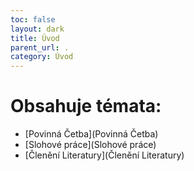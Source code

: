 ```yaml
---
toc: false
layout: dark
title: Úvod 
parent_url: . 
category: Úvod 
---
```


# Obsahuje témata: 

* [Povinná Četba](Povinná Četba) 
* [Slohové práce](Slohové práce) 
* [Členění Literatury](Členění Literatury) 
